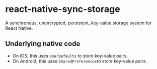 # react-native-sync-storage

A synchronous, unencrypted, persistent, key-value storage system for React Native.

## Underlying native code
- On iOS, this uses `UserDefaults` to store key-value pairs.
- On Android, this uses `SharedPreferences`to store key-value pairs.
